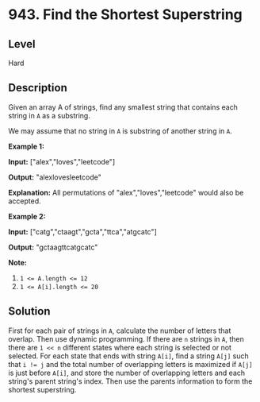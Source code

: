 # 943. Find the Shortest Superstring
## Level
Hard

## Description
Given an array A of strings, find any smallest string that contains each string in `A` as a substring.

We may assume that no string in `A` is substring of another string in `A`.
 
**Example 1:**

**Input:** ["alex","loves","leetcode"]

**Output:** "alexlovesleetcode"

**Explanation:** All permutations of "alex","loves","leetcode" would also be accepted.

**Example 2:**

**Input:** ["catg","ctaagt","gcta","ttca","atgcatc"]

**Output:** "gctaagttcatgcatc"

**Note:**

1. `1 <= A.length <= 12`
2. `1 <= A[i].length <= 20`

## Solution
First for each pair of strings in `A`, calculate the number of letters that overlap. Then use dynamic programming. If there are `n` strings in `A`, then there are `1 << n` different states where each string is selected or not selected. For each state that ends with string `A[i]`, find a string `A[j]` such that `i != j` and the total number of overlapping letters is maximized if `A[j]` is just before `A[i]`, and store the number of overlapping letters and each string's parent string's index. Then use the parents information to form the shortest superstring.
